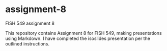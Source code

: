 # assignment-8
FISH 549 assignment 8

This repository contains Assignment 8 for FISH 549, making presentations using Markdown. I have completed the isoslides presentation per the outlined instructions. 
